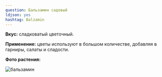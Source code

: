 ```yaml
---
question: Бальзамин садовый
ldjson: yes 
hashtag: Balzamin
---
```

**Вкус:** сладковатый цветочный.

**Применение:** цветы используют в большом количестве, добавляя в гарниры, салаты и сладости.

**Фото растения:**

![бальзамин](https://user-images.githubusercontent.com/103433101/191674365-f89492c3-a66a-4a9e-ad72-e28947eb27b7.jpg)

